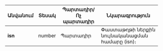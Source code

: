 | Անվանում | Տեսակ | **Պարտադիր/Ոչ պարտադիր** | Նկարագրություն |
| --- | --- | --- | --- |
| **isn** | number | Պարտադիր | Փաստաթղթի ներքին նույնականացման համարը (isn)։ |